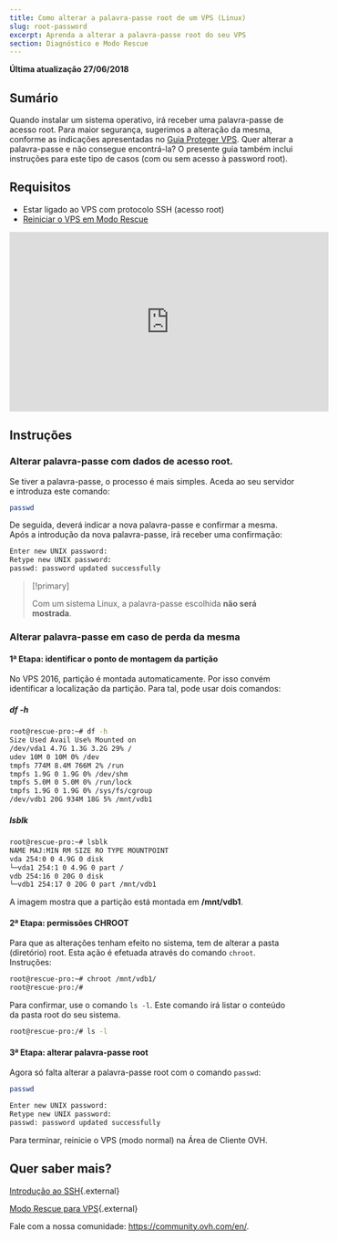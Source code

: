 ```yaml
---
title: Como alterar a palavra-passe root de um VPS (Linux)
slug: root-password
excerpt: Aprenda a alterar a palavra-passe root do seu VPS
section: Diagnóstico e Modo Rescue
---
```


**Última atualização 27/06/2018**

## Sumário

Quando instalar um sistema operativo, irá receber uma palavra-passe de acesso root. Para maior segurança, sugerimos a alteração da mesma, conforme as indicações apresentadas no [Guia Proteger VPS](https://docs.ovh.com/pt/vps/como-proteger-vps/).  Quer alterar a palavra-passe e não consegue encontrá-la? O presente guia também inclui instruções para este tipo de casos (com ou sem acesso à password root).

## Requisitos

- Estar ligado ao VPS com protocolo SSH (acesso root)
- [Reiniciar o VPS em Modo Rescue](https://docs.ovh.com/pt/vps/rescue/)

<iframe width="560" height="315" src="https://www.youtube.com/embed/ua1qoTMq35g?rel=0" frameborder="0" allow="autoplay; encrypted-media" allowfullscreen></iframe>

## Instruções

### Alterar palavra-passe com dados de acesso root.

Se tiver a palavra-passe, o processo é mais simples. Aceda ao seu servidor e introduza este comando:

```sh
passwd
```

De seguida, deverá indicar a nova palavra-passe e confirmar a mesma. Após a introdução da nova palavra-passe, irá receber uma confirmação:

```sh
Enter new UNIX password:
Retype new UNIX password:
passwd: password updated successfully
```

> [!primary]
>
> Com um sistema Linux, a palavra-passe escolhida **não será mostrada**.
> 

### Alterar palavra-passe em caso de perda da mesma

#### 1ª Etapa: identificar o ponto de montagem da partição

No VPS 2016, partição é montada automaticamente. Por isso convém identificar a localização da partição. Para tal, pode usar dois comandos:

##### df -h

```sh
root@rescue-pro:~# df -h
Size Used Avail Use% Mounted on
/dev/vda1 4.7G 1.3G 3.2G 29% /
udev 10M 0 10M 0% /dev
tmpfs 774M 8.4M 766M 2% /run
tmpfs 1.9G 0 1.9G 0% /dev/shm
tmpfs 5.0M 0 5.0M 0% /run/lock
tmpfs 1.9G 0 1.9G 0% /sys/fs/cgroup
/dev/vdb1 20G 934M 18G 5% /mnt/vdb1
```

##### lsblk

```sh
root@rescue-pro:~# lsblk
NAME MAJ:MIN RM SIZE RO TYPE MOUNTPOINT
vda 254:0 0 4.9G 0 disk
└─vda1 254:1 0 4.9G 0 part /
vdb 254:16 0 20G 0 disk
└─vdb1 254:17 0 20G 0 part /mnt/vdb1
```

A imagem mostra que a partição está montada em **/mnt/vdb1**.


#### 2ª Etapa: permissões CHROOT

Para que as alterações tenham efeito no sistema, tem de alterar a pasta (diretório) root. Esta ação é efetuada através do comando `chroot`. Instruções:

```sh
root@rescue-pro:~# chroot /mnt/vdb1/
root@rescue-pro:/#
```

Para confirmar, use o comando `ls -l`. Este comando irá listar o conteúdo da pasta root do seu sistema.

```sh
root@rescue-pro:/# ls -l
```

#### 3ª Etapa: alterar palavra-passe root

Agora só falta alterar a palavra-passe root com o comando `passwd`:

```sh
passwd
```

```sh
Enter new UNIX password:
Retype new UNIX password:
passwd: password updated successfully
```

Para terminar, reinicie o VPS (modo normal) na Área de Cliente OVH.

## Quer saber mais?

[Introdução ao SSH](https://docs.ovh.com/pt/dedicated/ssh-introducao/){.external}

[Modo Rescue para VPS](https://docs.ovh.com/pt/vps/rescue/){.external}

Fale com a nossa comunidade: <https://community.ovh.com/en/>.